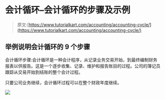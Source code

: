 # 会计循环–会计循环的步骤及示例

> 原文:[https://www.tutorialkart.com/accounting/accounting-cycle/](https://www.tutorialkart.com/accounting/accounting-cycle/)

## 举例说明会计循环的 9 个步骤

会计循环步骤:会计循环是一种会计程序，从记录业务交易开始，到最终编制财务报表以供报告。这是一个逐步收集、记录、维护和报告账目的过程。公司的簿记员跟踪从交易开始到结账的整个会计过程。

只要公司业务继续，会计循环过程可以在整个财政年度继续。

[![](../Images/925da31b32d6bc3827932f6c8afb11bb.png)](https://www.tutorialkart.com/)
